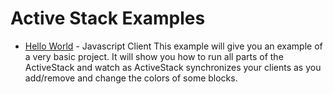 Active Stack Examples
=====================

+ [Hello World](examples/tree/master/helloworld) - Javascript Client
  This example will give you an example of a very basic project. It will show you how to run all parts of the ActiveStack and watch as ActiveStack synchronizes your clients as you add/remove and change the colors of some blocks.
